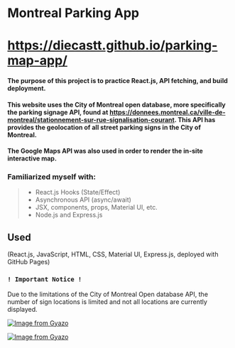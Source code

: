 # Montreal Parking App 
# https://diecastt.github.io/parking-map-app/
#### The purpose of this project is to practice React.js, API fetching, and build deployment.

#### This website uses the City of Montreal open database, more specifically the parking signage API, found at https://donnees.montreal.ca/ville-de-montreal/stationnement-sur-rue-signalisation-courant. This API has provides the geolocation of all street parking signs in the City of Montreal.

#### The Google Maps API was also used in order to render the in-site interactive map.
### Familiarized myself with: 
> - React.js Hooks (State/Effect)
> - Asynchronous API (async/await)
> - JSX, components, props, Material UI, etc.
> - Node.js and Express.js

## Used
(React.js, JavaScript, HTML, CSS, Material UI, Express.js, deployed with GitHub Pages)

### `! Important Notice !`
Due to the limitations of the City of Montreal Open database API, the number of sign locations is limited and not all locations are currently displayed.

[![Image from Gyazo](https://i.gyazo.com/808c84cfda3c99b04aa18cba8c8db2e4.gif)](https://gyazo.com/808c84cfda3c99b04aa18cba8c8db2e4)

[![Image from Gyazo](https://i.gyazo.com/9551a65abf613ae5bf1a953741c6b22c.gif)](https://gyazo.com/9551a65abf613ae5bf1a953741c6b22c)

